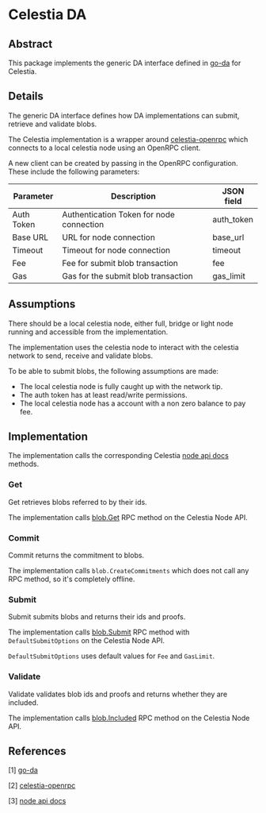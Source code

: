 # Celestia DA

## Abstract

This package implements the generic DA interface defined in [go-da] for Celestia.

## Details

The generic DA interface defines how DA implementations can submit, retrieve and validate blobs.

The Celestia implementation is a wrapper around [celestia-openrpc] which
connects to a local celestia node using an OpenRPC client.

A new client can be created by passing in the OpenRPC configuration. These include the following parameters:

| Parameter   | Description                                | JSON field  |
|-------------|--------------------------------------------|-------------|
| Auth Token  | Authentication Token for node connection   | auth_token  |
| Base URL    | URL for node connection                    | base_url    |
| Timeout     | Timeout for node connection                | timeout     |
| Fee         | Fee for submit blob transaction            | fee         |
| Gas         | Gas for the submit blob transaction        | gas_limit   |

## Assumptions

There should be a local celestia node, either full, bridge or light node running and accessible from the implementation.

The implementation uses the celestia node to interact with the celestia network to send, receive and validate blobs.

To be able to submit blobs, the following assumptions are made:

* The local celestia node is fully caught up with the network tip.
* The auth token has at least read/write permissions.
* The local celestia node has a account with a non zero balance to pay fee.

## Implementation

The implementation calls the corresponding Celestia [node api docs] methods.

### Get

Get retrieves blobs referred to by their ids.

The implementation calls [blob.Get] RPC method on the Celestia Node API.

### Commit

Commit returns the commitment to blobs.

The implementation calls `blob.CreateCommitments` which does not call any RPC method, so it's completely offline.

### Submit

Submit submits blobs and returns their ids and proofs.

The implementation calls [blob.Submit] RPC method with `DefaultSubmitOptions` on the Celestia Node API.

`DefaultSubmitOptions` uses default values for `Fee` and `GasLimit`.

### Validate

Validate validates blob ids and proofs and returns whether they are included.

The implementation calls [blob.Included] RPC method on the Celestia Node API.

## References
[1] [go-da]

[2] [celestia-openrpc]

[3] [node api docs]

[go-da]: https://github.com/rollkit/go-da
[celestia-openrpc]: https://github.com/rollkit/celestia-openrpc
[node api docs]: https://docs.celestia.org/api/v0.11.0-rc13/
[blob.Get]: https://docs.celestia.org/api/v0.11.0-rc13/#blob.Get
[blob.Submit]: https://docs.celestia.org/api/v0.11.0-rc13/#blob.Submit
[blob.Included]: https://docs.celestia.org/api/v0.11.0-rc13/#blob.Included
